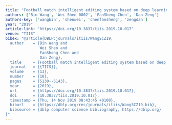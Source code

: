 ```yaml
---
title: "Football match intelligent editing system based on deep learning"
authors: ['Bin Wang', 'Wei Shen 0002', 'FanSheng Chen', 'Dan Zeng']
authors-key: ['wangbin', 'shenwei', 'chenfansheng', 'zengdan']
year: "2019"
article-link: "https://doi.org/10.3837/tiis.2019.10.017"
venue: "TIIS"
bibex: "@article{DBLP:journals/itiis/WangSCZ19,
  author    = {Bin Wang and
               Wei Shen and
               FanSheng Chen and
               Dan Zeng},
  title     = {Football match intelligent editing system based on deep learning},
  journal   = {{TIIS}},
  volume    = {13},
  number    = {10},
  pages     = {5130--5143},
  year      = {2019},
  url       = {https://doi.org/10.3837/tiis.2019.10.017},
  doi       = {10.3837/tiis.2019.10.017},
  timestamp = {Thu, 14 Nov 2019 08:43:45 +0100},
  biburl    = {https://dblp.org/rec/journals/itiis/WangSCZ19.bib},
  bibsource = {dblp computer science bibliography, https://dblp.org}
}"
---
```

